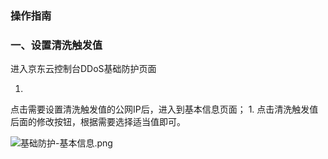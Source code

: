 ### 操作指南

### 一、设置清洗触发值

进入京东云控制台DDoS基础防护页面

1. 
点击需要设置清洗触发值的公网IP后，进入到基本信息页面；
1. 
点击清洗触发值后面的修改按钮，根据需要选择适当值即可。

![基础防护-基本信息.png](https://img1.jcloudcs.com/cms/fdfc3561-704a-4ee5-b262-232176512d5c20171109143615.png)